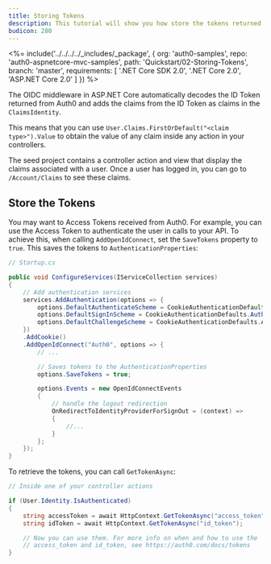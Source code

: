 ```yaml
---
title: Storing Tokens
description: This tutorial will show you how store the tokens returned from Auth0 in order to use them later on.
budicon: 280
---
```


<%= include('../../../../_includes/_package', {
  org: 'auth0-samples',
  repo: 'auth0-aspnetcore-mvc-samples',
  path: 'Quickstart/02-Storing-Tokens',
  branch: 'master',
  requirements: [
    '.NET Core SDK 2.0',
    '.NET Core 2.0',
    'ASP.NET Core 2.0'
  ]
}) %>

The OIDC middleware in ASP.NET Core automatically decodes the ID Token returned from Auth0 and adds the claims from the ID Token as claims in the `ClaimsIdentity`.

This means that you can use `User.Claims.FirstOrDefault("<claim type>").Value` to obtain the value of any claim inside any action in your controllers.

The seed project contains a controller action and view that display the claims associated with a user. Once a user has logged in, you can go to `/Account/Claims` to see these claims.

## Store the Tokens

You may want to Access Tokens received from Auth0. For example, you can use the Access Token to authenticate the user in calls to your API. To achieve this, when calling `AddOpenIdConnect`, set the `SaveTokens` property to `true`. This saves the tokens to `AuthenticationProperties`:

```csharp
// Startup.cs

public void ConfigureServices(IServiceCollection services)
{
    // Add authentication services
    services.AddAuthentication(options => {
        options.DefaultAuthenticateScheme = CookieAuthenticationDefaults.AuthenticationScheme;
        options.DefaultSignInScheme = CookieAuthenticationDefaults.AuthenticationScheme;
        options.DefaultChallengeScheme = CookieAuthenticationDefaults.AuthenticationScheme;
    })
    .AddCookie()
    .AddOpenIdConnect("Auth0", options => {
        // ...

        // Saves tokens to the AuthenticationProperties
        options.SaveTokens = true;

        options.Events = new OpenIdConnectEvents
        {
            // handle the logout redirection 
            OnRedirectToIdentityProviderForSignOut = (context) =>
            {
                //...
            }
        };   
    });
}
```

To retrieve the tokens, you can call `GetTokenAsync`:

```csharp
// Inside one of your controller actions

if (User.Identity.IsAuthenticated)
{
    string accessToken = await HttpContext.GetTokenAsync("access_token");
    string idToken = await HttpContext.GetTokenAsync("id_token");

    // Now you can use them. For more info on when and how to use the 
    // access_token and id_token, see https://auth0.com/docs/tokens
}
```
